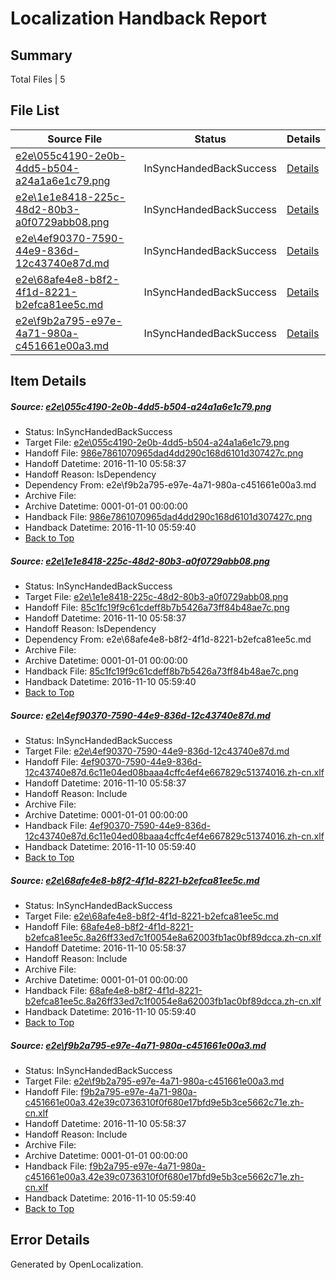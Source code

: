# <a name='report-top'></a> Localization Handback Report

## Summary
 Total Files | 5

## File List
 Source File | Status | Details 
 ----------- | ------ | ------- 
 [e2e\055c4190-2e0b-4dd5-b504-a24a1a6e1c79.png](https://github.com/OpenLocalizationTestOrg/ol-test0/blob/65b31ed9c7b16a75a86f0b0e32ec624dfaa85a0f/e2e/055c4190-2e0b-4dd5-b504-a24a1a6e1c79.png) | InSyncHandedBackSuccess | [Details](#986e7861070965dad4dd290c168d6101d307427c1)
 [e2e\1e1e8418-225c-48d2-80b3-a0f0729abb08.png](https://github.com/OpenLocalizationTestOrg/ol-test0/blob/65b31ed9c7b16a75a86f0b0e32ec624dfaa85a0f/e2e/1e1e8418-225c-48d2-80b3-a0f0729abb08.png) | InSyncHandedBackSuccess | [Details](#85c1fc19f9c61cdeff8b7b5426a73ff84b48ae7c2)
 [e2e\4ef90370-7590-44e9-836d-12c43740e87d.md](https://github.com/OpenLocalizationTestOrg/ol-test0/blob/65b31ed9c7b16a75a86f0b0e32ec624dfaa85a0f/e2e/4ef90370-7590-44e9-836d-12c43740e87d.md) | InSyncHandedBackSuccess | [Details](#c592e2fb03bac5734873fdcd776d2104867789a33)
 [e2e\68afe4e8-b8f2-4f1d-8221-b2efca81ee5c.md](https://github.com/OpenLocalizationTestOrg/ol-test0/blob/65b31ed9c7b16a75a86f0b0e32ec624dfaa85a0f/e2e/68afe4e8-b8f2-4f1d-8221-b2efca81ee5c.md) | InSyncHandedBackSuccess | [Details](#0e93c4b6cf6d8b80fff6202e28376029fd77caf54)
 [e2e\f9b2a795-e97e-4a71-980a-c451661e00a3.md](https://github.com/OpenLocalizationTestOrg/ol-test0/blob/65b31ed9c7b16a75a86f0b0e32ec624dfaa85a0f/e2e/f9b2a795-e97e-4a71-980a-c451661e00a3.md) | InSyncHandedBackSuccess | [Details](#424f53ecfc8d1a4873f7d6823d0cccc149d8a27e5)

## Item Details
##### <a name='986e7861070965dad4dd290c168d6101d307427c1'></a> Source: [e2e\055c4190-2e0b-4dd5-b504-a24a1a6e1c79.png](https://github.com/OpenLocalizationTestOrg/ol-test0/blob/65b31ed9c7b16a75a86f0b0e32ec624dfaa85a0f/e2e/055c4190-2e0b-4dd5-b504-a24a1a6e1c79.png)
* Status: InSyncHandedBackSuccess
* Target File: [e2e\055c4190-2e0b-4dd5-b504-a24a1a6e1c79.png](https://github.com/OpenLocalizationTestOrg/ol-test0-zhcn/blob/c2c62ec90a81515f67115cbe73562da2290a428c/e2e/055c4190-2e0b-4dd5-b504-a24a1a6e1c79.png)
* Handoff File: [986e7861070965dad4dd290c168d6101d307427c.png](https://github.com/OpenLocalizationTestOrg/ol-test0-handoff/blob/eac09b9345b7356942982b11c7779b8241745c32/ol-handoff/OpenLocalizationTestOrg/ol-test0-zhcn/yufeih/ht/986e7861070965dad4dd290c168d6101d307427c.png)
* Handoff Datetime: 2016-11-10 05:58:37
* Handoff Reason: IsDependency
* Dependency From: e2e\f9b2a795-e97e-4a71-980a-c451661e00a3.md
* Archive File: 
* Archive Datetime: 0001-01-01 00:00:00
* Handback File: [986e7861070965dad4dd290c168d6101d307427c.png](https://github.com/OpenLocalizationTestOrg/ol-test0-handback/blob/5e0a06daa346f3df895d86f9c328fc1744e42754/ol-handback/OpenLocalizationTestOrg/ol-test0-zhcn/yufeih/ht/986e7861070965dad4dd290c168d6101d307427c.png)
* Handback Datetime: 2016-11-10 05:59:40
* [Back to Top](#report-top)

##### <a name='85c1fc19f9c61cdeff8b7b5426a73ff84b48ae7c2'></a> Source: [e2e\1e1e8418-225c-48d2-80b3-a0f0729abb08.png](https://github.com/OpenLocalizationTestOrg/ol-test0/blob/65b31ed9c7b16a75a86f0b0e32ec624dfaa85a0f/e2e/1e1e8418-225c-48d2-80b3-a0f0729abb08.png)
* Status: InSyncHandedBackSuccess
* Target File: [e2e\1e1e8418-225c-48d2-80b3-a0f0729abb08.png](https://github.com/OpenLocalizationTestOrg/ol-test0-zhcn/blob/c2c62ec90a81515f67115cbe73562da2290a428c/e2e/1e1e8418-225c-48d2-80b3-a0f0729abb08.png)
* Handoff File: [85c1fc19f9c61cdeff8b7b5426a73ff84b48ae7c.png](https://github.com/OpenLocalizationTestOrg/ol-test0-handoff/blob/eac09b9345b7356942982b11c7779b8241745c32/ol-handoff/OpenLocalizationTestOrg/ol-test0-zhcn/yufeih/ht/85c1fc19f9c61cdeff8b7b5426a73ff84b48ae7c.png)
* Handoff Datetime: 2016-11-10 05:58:37
* Handoff Reason: IsDependency
* Dependency From: e2e\68afe4e8-b8f2-4f1d-8221-b2efca81ee5c.md
* Archive File: 
* Archive Datetime: 0001-01-01 00:00:00
* Handback File: [85c1fc19f9c61cdeff8b7b5426a73ff84b48ae7c.png](https://github.com/OpenLocalizationTestOrg/ol-test0-handback/blob/5e0a06daa346f3df895d86f9c328fc1744e42754/ol-handback/OpenLocalizationTestOrg/ol-test0-zhcn/yufeih/ht/85c1fc19f9c61cdeff8b7b5426a73ff84b48ae7c.png)
* Handback Datetime: 2016-11-10 05:59:40
* [Back to Top](#report-top)

##### <a name='c592e2fb03bac5734873fdcd776d2104867789a33'></a> Source: [e2e\4ef90370-7590-44e9-836d-12c43740e87d.md](https://github.com/OpenLocalizationTestOrg/ol-test0/blob/65b31ed9c7b16a75a86f0b0e32ec624dfaa85a0f/e2e/4ef90370-7590-44e9-836d-12c43740e87d.md)
* Status: InSyncHandedBackSuccess
* Target File: [e2e\4ef90370-7590-44e9-836d-12c43740e87d.md](https://github.com/OpenLocalizationTestOrg/ol-test0-zhcn/blob/c2c62ec90a81515f67115cbe73562da2290a428c/e2e/4ef90370-7590-44e9-836d-12c43740e87d.md)
* Handoff File: [4ef90370-7590-44e9-836d-12c43740e87d.6c11e04ed08baaa4cffc4ef4e667829c51374016.zh-cn.xlf](https://github.com/OpenLocalizationTestOrg/ol-test0-handoff/blob/eac09b9345b7356942982b11c7779b8241745c32/ol-handoff/OpenLocalizationTestOrg/ol-test0-zhcn/yufeih/ht/4ef90370-7590-44e9-836d-12c43740e87d.6c11e04ed08baaa4cffc4ef4e667829c51374016.zh-cn.xlf)
* Handoff Datetime: 2016-11-10 05:58:37
* Handoff Reason: Include
* Archive File: 
* Archive Datetime: 0001-01-01 00:00:00
* Handback File: [4ef90370-7590-44e9-836d-12c43740e87d.6c11e04ed08baaa4cffc4ef4e667829c51374016.zh-cn.xlf](https://github.com/OpenLocalizationTestOrg/ol-test0-handback/blob/5e0a06daa346f3df895d86f9c328fc1744e42754/ol-handback/OpenLocalizationTestOrg/ol-test0-zhcn/yufeih/ht/4ef90370-7590-44e9-836d-12c43740e87d.6c11e04ed08baaa4cffc4ef4e667829c51374016.zh-cn.xlf)
* Handback Datetime: 2016-11-10 05:59:40
* [Back to Top](#report-top)

##### <a name='0e93c4b6cf6d8b80fff6202e28376029fd77caf54'></a> Source: [e2e\68afe4e8-b8f2-4f1d-8221-b2efca81ee5c.md](https://github.com/OpenLocalizationTestOrg/ol-test0/blob/65b31ed9c7b16a75a86f0b0e32ec624dfaa85a0f/e2e/68afe4e8-b8f2-4f1d-8221-b2efca81ee5c.md)
* Status: InSyncHandedBackSuccess
* Target File: [e2e\68afe4e8-b8f2-4f1d-8221-b2efca81ee5c.md](https://github.com/OpenLocalizationTestOrg/ol-test0-zhcn/blob/c2c62ec90a81515f67115cbe73562da2290a428c/e2e/68afe4e8-b8f2-4f1d-8221-b2efca81ee5c.md)
* Handoff File: [68afe4e8-b8f2-4f1d-8221-b2efca81ee5c.8a26ff33ed7c1f0054e8a62003fb1ac0bf89dcca.zh-cn.xlf](https://github.com/OpenLocalizationTestOrg/ol-test0-handoff/blob/eac09b9345b7356942982b11c7779b8241745c32/ol-handoff/OpenLocalizationTestOrg/ol-test0-zhcn/yufeih/ht/68afe4e8-b8f2-4f1d-8221-b2efca81ee5c.8a26ff33ed7c1f0054e8a62003fb1ac0bf89dcca.zh-cn.xlf)
* Handoff Datetime: 2016-11-10 05:58:37
* Handoff Reason: Include
* Archive File: 
* Archive Datetime: 0001-01-01 00:00:00
* Handback File: [68afe4e8-b8f2-4f1d-8221-b2efca81ee5c.8a26ff33ed7c1f0054e8a62003fb1ac0bf89dcca.zh-cn.xlf](https://github.com/OpenLocalizationTestOrg/ol-test0-handback/blob/5e0a06daa346f3df895d86f9c328fc1744e42754/ol-handback/OpenLocalizationTestOrg/ol-test0-zhcn/yufeih/ht/68afe4e8-b8f2-4f1d-8221-b2efca81ee5c.8a26ff33ed7c1f0054e8a62003fb1ac0bf89dcca.zh-cn.xlf)
* Handback Datetime: 2016-11-10 05:59:40
* [Back to Top](#report-top)

##### <a name='424f53ecfc8d1a4873f7d6823d0cccc149d8a27e5'></a> Source: [e2e\f9b2a795-e97e-4a71-980a-c451661e00a3.md](https://github.com/OpenLocalizationTestOrg/ol-test0/blob/65b31ed9c7b16a75a86f0b0e32ec624dfaa85a0f/e2e/f9b2a795-e97e-4a71-980a-c451661e00a3.md)
* Status: InSyncHandedBackSuccess
* Target File: [e2e\f9b2a795-e97e-4a71-980a-c451661e00a3.md](https://github.com/OpenLocalizationTestOrg/ol-test0-zhcn/blob/c2c62ec90a81515f67115cbe73562da2290a428c/e2e/f9b2a795-e97e-4a71-980a-c451661e00a3.md)
* Handoff File: [f9b2a795-e97e-4a71-980a-c451661e00a3.42e39c0736310f0f680e17bfd9e5b3ce5662c71e.zh-cn.xlf](https://github.com/OpenLocalizationTestOrg/ol-test0-handoff/blob/eac09b9345b7356942982b11c7779b8241745c32/ol-handoff/OpenLocalizationTestOrg/ol-test0-zhcn/yufeih/ht/f9b2a795-e97e-4a71-980a-c451661e00a3.42e39c0736310f0f680e17bfd9e5b3ce5662c71e.zh-cn.xlf)
* Handoff Datetime: 2016-11-10 05:58:37
* Handoff Reason: Include
* Archive File: 
* Archive Datetime: 0001-01-01 00:00:00
* Handback File: [f9b2a795-e97e-4a71-980a-c451661e00a3.42e39c0736310f0f680e17bfd9e5b3ce5662c71e.zh-cn.xlf](https://github.com/OpenLocalizationTestOrg/ol-test0-handback/blob/5e0a06daa346f3df895d86f9c328fc1744e42754/ol-handback/OpenLocalizationTestOrg/ol-test0-zhcn/yufeih/ht/f9b2a795-e97e-4a71-980a-c451661e00a3.42e39c0736310f0f680e17bfd9e5b3ce5662c71e.zh-cn.xlf)
* Handback Datetime: 2016-11-10 05:59:40
* [Back to Top](#report-top)


## Error Details

Generated by OpenLocalization.
